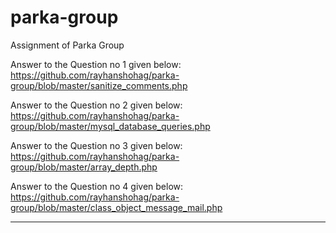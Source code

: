 # parka-group
Assignment of Parka Group

Answer to the Question no 1 given below:<br>
https://github.com/rayhanshohag/parka-group/blob/master/sanitize_comments.php

Answer to the Question no 2 given below:<br>
https://github.com/rayhanshohag/parka-group/blob/master/mysql_database_queries.php

Answer to the Question no 3 given below:<br>
https://github.com/rayhanshohag/parka-group/blob/master/array_depth.php

Answer to the Question no 4 given below:<br>
https://github.com/rayhanshohag/parka-group/blob/master/class_object_message_mail.php


----
